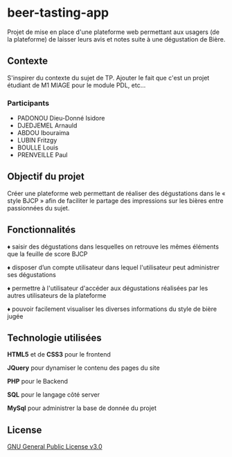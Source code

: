 # beer-tasting-app

Projet de mise en place d'une plateforme web permettant aux usagers (de la plateforme) de laisser leurs avis et notes suite à une dégustation de Bière.

## **Contexte**

S'inspirer du contexte du sujet de TP. Ajouter le fait que c'est un projet étudiant de M1 MIAGE pour le module PDL, etc...


### **Participants**

- PADONOU Dieu-Donné Isidore
- DJEDJEMEL Arnauld
- ABDOU Ibouraima
- LUBIN Fritzgy
- BOULLE Louis
- PRENVEILLE Paul

## **Objectif du projet**

Créer une plateforme web permettant de réaliser des dégustations dans le « style BJCP » afin de faciliter le partage des impressions sur les bières entre passionnées du sujet.

## Fonctionnalités

♦ saisir des dégustations dans lesquelles on retrouve les mêmes 
éléments que la feuille de score BJCP

♦ disposer d’un compte utilisateur dans lequel l'utilisateur peut administrer ses 
dégustations

♦ permettre à l'utilisateur d'accéder aux dégustations réalisées par les autres utilisateurs de 
la plateforme

♦ pouvoir facilement visualiser les diverses informations du style de bière jugée

## Technologie utilisées

**HTML5** et de **CSS3** pour le frontend

**JQuery** pour dynamiser le contenu des pages du site

**PHP** pour le Backend

**SQL** pour le langage côté server

**MySql** pour administrer la base de donnée du projet



## License
[ GNU General Public License v3.0](https://choosealicense.com/licenses/gpl-3.0/)


